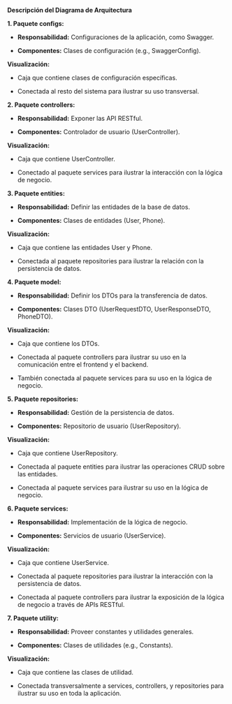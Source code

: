 **Descripción del Diagrama de Arquitectura**

**1. Paquete configs:**

-   **Responsabilidad:** Configuraciones de la aplicación, como Swagger.

-   **Componentes:** Clases de configuración (e.g., SwaggerConfig).

**Visualización:**

-   Caja que contiene clases de configuración específicas.

-   Conectada al resto del sistema para ilustrar su uso transversal.

**2. Paquete controllers:**

-   **Responsabilidad:** Exponer las API RESTful.

-   **Componentes:** Controlador de usuario (UserController).

**Visualización:**

-   Caja que contiene UserController.

-   Conectado al paquete services para ilustrar la interacción con la
    lógica de negocio.

**3. Paquete entities:**

-   **Responsabilidad:** Definir las entidades de la base de datos.

-   **Componentes:** Clases de entidades (User, Phone).

**Visualización:**

-   Caja que contiene las entidades User y Phone.

-   Conectada al paquete repositories para ilustrar la relación con la
    persistencia de datos.

**4. Paquete model:**

-   **Responsabilidad:** Definir los DTOs para la transferencia de
    datos.

-   **Componentes:** Clases DTO (UserRequestDTO, UserResponseDTO,
    PhoneDTO).

**Visualización:**

-   Caja que contiene los DTOs.

-   Conectada al paquete controllers para ilustrar su uso en la
    comunicación entre el frontend y el backend.

-   También conectada al paquete services para su uso en la lógica de
    negocio.

**5. Paquete repositories:**

-   **Responsabilidad:** Gestión de la persistencia de datos.

-   **Componentes:** Repositorio de usuario (UserRepository).

**Visualización:**

-   Caja que contiene UserRepository.

-   Conectada al paquete entities para ilustrar las operaciones CRUD
    sobre las entidades.

-   Conectada al paquete services para ilustrar su uso en la lógica de
    negocio.

**6. Paquete services:**

-   **Responsabilidad:** Implementación de la lógica de negocio.

-   **Componentes:** Servicios de usuario (UserService).

**Visualización:**

-   Caja que contiene UserService.

-   Conectada al paquete repositories para ilustrar la interacción con
    la persistencia de datos.

-   Conectada al paquete controllers para ilustrar la exposición de la
    lógica de negocio a través de APIs RESTful.

**7. Paquete utility:**

-   **Responsabilidad:** Proveer constantes y utilidades generales.

-   **Componentes:** Clases de utilidades (e.g., Constants).

**Visualización:**

-   Caja que contiene las clases de utilidad.

-   Conectada transversalmente a services, controllers, y repositories
    para ilustrar su uso en toda la aplicación.

